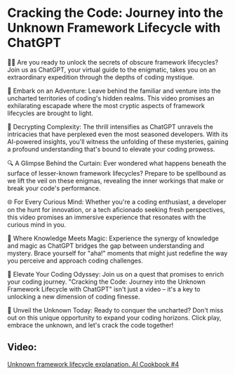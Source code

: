 # Cracking the Code: Journey into the Unknown Framework Lifecycle with ChatGPT
🕵️‍♂️ Are you ready to unlock the secrets of obscure framework lifecycles? Join us as ChatGPT, your virtual guide to the enigmatic, takes you on an extraordinary expedition through the depths of coding mystique.

🌌 Embark on an Adventure:
Leave behind the familiar and venture into the uncharted territories of coding's hidden realms. This video promises an exhilarating escapade where the most cryptic aspects of framework lifecycles are brought to light.

🧩 Decrypting Complexity:
The thrill intensifies as ChatGPT unravels the intricacies that have perplexed even the most seasoned developers. With its AI-powered insights, you'll witness the unfolding of these mysteries, gaining a profound understanding that's bound to elevate your coding prowess.

🔍 A Glimpse Behind the Curtain:
Ever wondered what happens beneath the surface of lesser-known framework lifecycles? Prepare to be spellbound as we lift the veil on these enigmas, revealing the inner workings that make or break your code's performance.

🌐 For Every Curious Mind:
Whether you're a coding enthusiast, a developer on the hunt for innovation, or a tech aficionado seeking fresh perspectives, this video promises an immersive experience that resonates with the curious mind in you.

🔮 Where Knowledge Meets Magic:
Experience the synergy of knowledge and magic as ChatGPT bridges the gap between understanding and mystery. Brace yourself for "aha!" moments that might just redefine the way you perceive and approach coding challenges.

🚀 Elevate Your Coding Odyssey:
Join us on a quest that promises to enrich your coding journey. "Cracking the Code: Journey into the Unknown Framework Lifecycle with ChatGPT" isn't just a video – it's a key to unlocking a new dimension of coding finesse.

🎉 Unveil the Unknown Today:
Ready to conquer the uncharted? Don't miss out on this unique opportunity to expand your coding horizons. Click play, embrace the unknown, and let's crack the code together!

## Video:
[Unknown framework lifecycle explanation. AI Cookbook #4](https://youtu.be/uGlH3r6oP7M?si=62l1bToOueh4t-ym)
